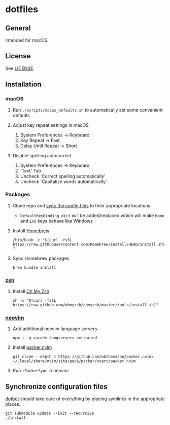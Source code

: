 # dotfiles

## General

Intended for macOS.

## License

See [LICENSE](https://github.com/scmeek/dotfiles/blob/master/LICENSE).

## Installation

### macOS

1. Run `./scripts/macos_defaults.sh` to automatically set some convenient defaults

2. Adjust key repeat settings in macOS

   1. System Preferences -> Keyboard
   2. Key Repeat -> Fast
   3. Delay Until Repeat -> Short

3. Disable spelling autocorrect

   1. System Preferences -> Keyboard
   2. 'Text' Tab
   3. Uncheck 'Correct spelling automatically'
   4. Uncheck 'Capitalize words automatically'

### Packages

1. Clone repo and [sync the config files](#synchronize-configuration-files) to their appropriate locations

   - `DefaultKeyBinding.dict` will be added/replaced which will make `Home` and `End` keys behave like Windows

2. Install [Homebrew](https://brew.sh/)

   `/bin/bash -c "$(curl -fsSL https://raw.githubusercontent.com/Homebrew/install/HEAD/install.sh)"`

3. Sync Homebrew packages

   `brew bundle install`

### [zsh](https://www.zsh.org/)

1. Install [Oh My Zsh](https://ohmyz.sh/)

   `sh -c "$(curl -fsSL https://raw.github.com/ohmyzsh/ohmyzsh/master/tools/install.sh)"`

### [neovim](https://neovim.io/)

1. Add additional neovim language servers

   `npm i -g vscode-langservers-extracted`

2. Install [packer.nvim](https://github.com/wbthomason/packer.nvim)

   `git clone --depth 1 https://github.com/wbthomason/packer.nvim\ ~/.local/share/nvim/site/pack/packer/start/packer.nvim`

3. Run `:PackerSync` in neovim

## Synchronize configuration files

[dotbot](https://github.com/anishathalye/dotbot) should take care of everything by placing symlinks in the appropriate places.

```
git submodule update --init --recursive
./install
```
